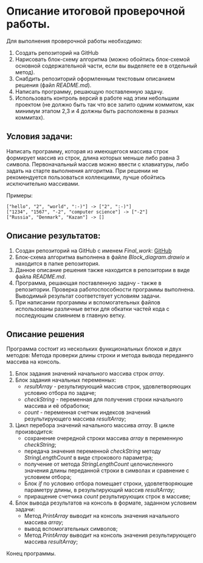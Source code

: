 # Описание итоговой проверочной работы.

Для выполнения проверочной работы необходимо:
1.	Создать репозиторий на GitHub
2.	Нарисовать блок-схему алгоритма (можно обойтись блок-схемой основной содержательной части, если вы выделяете ее в отдельный метод).
3.	Снабдить репозиторий оформленным текстовым описанием решения (файл _README.md_).
4.	Написать программу, решающую поставленную задачу.
5.	Использовать контроль версий в работе над этим небольшим проектом (не должно быть так что все залито одним коммитом, как минимум этапом 2,3 и 4 должны быть расположены в разных коммитах).

## Условия задачи:
Написать программу, которая из имеющегося массива строк формирует массив из строк, длина которых меньше либо равна 3 символа.
Первоначальный массив можно ввести с клавиатуры, либо задать на старте выполнения алгоритма. При решении не рекомендуется пользоваться коллекциями, лучше обойтись исключительно массивами.

Примеры:

    ["hello", "2", "world", ":-)"] -> ["2", ":-)"]
    ["1234", "1567", "-2", "computer science"] -> ["-2"]
    ["Russia", "Denmark", "Kazan"] -> []

## Описание результатов:

1. Создан репозиторий на GitHub с именем *_Final_work_*:
[GitHub](https://github.com/MaksimMonastyrshin/Final_work.git)
2. Блок-схема алгоритма выполнена в файле _Block_diagram.drawio_ и находится в папке репозитория.
3. Данное описание решения также находится в репозитории в виде файла _README.md_.
4. Программа, решающая поставленную задачу - также в репозитории. Проверка работоспособности программы выполнена. Выводимый результат соответствует условиям задачи.
5. При написании программы и вспомогательных файлов использованы различные ветки для обкатки частей кода с последующим слиянием в главную ветку.

## Описание решения

Программа состоит из нескольких функциональных блоков и двух методов: Метода проверки длины строки и метода вывода переданнго массива на консоль.

1. Блок задания значений начального массива строк _array_.
2. Блок задания начальных переменных:
    + _resultArray_ - результирующий массив строк, удовлетворяющих условию отбора по задаче;
    + _checkString_ - переменная для получения строки начального массива и её обработки;
    + _count_ - переменная счетчик индексов значений результирующего массива _resultArray_;
3. Цикл перебора значений начального массива _array_. В цикле производится:
    + сохранение очередной строки массива _array_ в переменную _checkString_;
    + передача значения переменной _checkString_ методу _StringLengthCount_ в виде строкового параметра;
    + получение от метода _StringLengthCount_ целочисленного значения длины переданной строки в символах и сравнение с условием отбора;
    + Блок _if_ по условию отбора помещает строки, удовлетворяющие параметру длины, в результирующий массив _resultArray_;
    + приращение счетчика _count_ результирующих строк в массиве;
4. Блок вывода результатов на консоль в формате, заданном условием задачи:
    + Метод _PrintArray_ выводит на консоль значения начального массива _array_;
    + вывод вспомогательных символов;
    + Метод _PrintArray_ выводит на консоль значения результирующего массива _resultArray_;

Конец программы.
